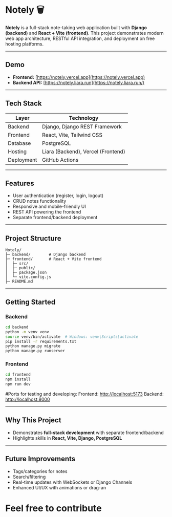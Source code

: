 # Notely 🗑️

**Notely** is a full-stack note-taking web application built with **Django (backend)** and **React + Vite (frontend)**. This project demonstrates modern web app architecture, RESTful API integration, and deployment on free hosting platforms.

---

## Demo

* **Frontend:** [https://notely.vercel.app](https://notely.vercel.app)
* **Backend API:** [https://notely.liara.run](https://notely.liara.run/)

---

## Tech Stack

| Layer      | Technology                         |
| ---------- | ---------------------------------- |
| Backend    | Django, Django REST Framework      |
| Frontend   | React, Vite, Tailwind CSS          |
| Database   | PostgreSQL                         |
| Hosting    | Liara (Backend), Vercel (Frontend) |
| Deployment | GitHub Actions                     |

---

## Features

* User authentication (register, login, logout)
* CRUD notes functionality
* Responsive and mobile-friendly UI
* REST API powering the frontend
* Separate frontend/backend deployment

---

## Project Structure

```
Notely/
├─ backend/        # Django backend
├─ frontend/       # React + Vite frontend
│  ├─ src/
│  ├─ public/
│  ├─ package.json
│  └─ vite.config.js
├─ README.md
```

---

## Getting Started

### Backend

```bash
cd backend
python -m venv venv
source venv/bin/activate  # Windows: venv\Scripts\activate
pip install -r requirements.txt
python manage.py migrate
python manage.py runserver
```

### Frontend

```bash
cd frontend
npm install
npm run dev
```
#Ports for testing and developing:
Frontend: [http://localhost:5173](http://localhost:5173)
Backend: [http://localhost:8000](http://localhost:8000)

---

## Why This Project

* Demonstrates **full-stack development** with separate frontend/backend
* Highlights skills in **React, Vite, Django, PostgreSQL**

---

## Future Improvements

* Tags/categories for notes
* Search/filtering
* Real-time updates with WebSockets or Django Channels
* Enhanced UI/UX with animations or drag-an

# Feel free to contribute
